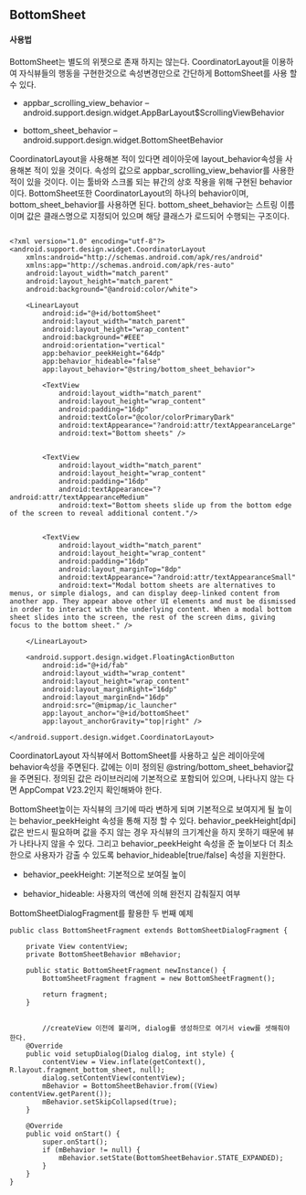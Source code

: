 ## BottomSheet

#### 사용법

BottomSheet는 별도의 위젯으로 존재 하지는 않는다. CoordinatorLayout을 이용하여 자식뷰들의 행동을 구현한것으로 속성변경만으로 간단하게 BottomSheet를 사용 할 수 있다.

* appbar_scrolling_view_behavior
– android.support.design.widget.AppBarLayout$ScrollingViewBehavior

* bottom_sheet_behavior
– android.support.design.widget.BottomSheetBehavior


CoordinatorLayout을 사용해본 적이 있다면 레이아웃에 layout_behavior속성을 사용해본 적이 있을 것이다. 속성의 값으로 appbar_scrolling_view_behavior를 사용한적이 있을 것이다. 이는 툴바와 스크롤 되는 뷰간의 상호 작용을 위해 구현된 behavior이다. BottomSheet또한 CoordinatorLayout의 하나의 behavior이며, bottom_sheet_behavior를 사용하면 된다. bottom_sheet_behavior는 스트링 이름이며 값은 클래스명으로 지정되어 있으며 해당 클래스가 로드되어 수행되는 구조이다.

```

<?xml version="1.0" encoding="utf-8"?>
<android.support.design.widget.CoordinatorLayout
    xmlns:android="http://schemas.android.com/apk/res/android"
    xmlns:app="http://schemas.android.com/apk/res-auto"
    android:layout_width="match_parent"
    android:layout_height="match_parent"
    android:background="@android:color/white">

    <LinearLayout
        android:id="@+id/bottomSheet"
        android:layout_width="match_parent"
        android:layout_height="wrap_content"
        android:background="#EEE"
        android:orientation="vertical"
        app:behavior_peekHeight="64dp"
        app:behavior_hideable="false"
        app:layout_behavior="@string/bottom_sheet_behavior">

        <TextView
            android:layout_width="match_parent"
            android:layout_height="wrap_content"
            android:padding="16dp"
            android:textColor="@color/colorPrimaryDark"
            android:textAppearance="?android:attr/textAppearanceLarge"
            android:text="Bottom sheets" />


        <TextView
            android:layout_width="match_parent"
            android:layout_height="wrap_content"
            android:padding="16dp"
            android:textAppearance="?android:attr/textAppearanceMedium"
            android:text="Bottom sheets slide up from the bottom edge of the screen to reveal additional content."/>


        <TextView
            android:layout_width="match_parent"
            android:layout_height="wrap_content"
            android:padding="16dp"
            android:layout_marginTop="8dp"
            android:textAppearance="?android:attr/textAppearanceSmall"
            android:text="Modal bottom sheets are alternatives to menus, or simple dialogs, and can display deep-linked content from another app. They appear above other UI elements and must be dismissed in order to interact with the underlying content. When a modal bottom sheet slides into the screen, the rest of the screen dims, giving focus to the bottom sheet." />

    </LinearLayout>

    <android.support.design.widget.FloatingActionButton
        android:id="@+id/fab"
        android:layout_width="wrap_content"
        android:layout_height="wrap_content"
        android:layout_marginRight="16dp"
        android:layout_marginEnd="16dp"
        android:src="@mipmap/ic_launcher"
        app:layout_anchor="@+id/bottomSheet"
        app:layout_anchorGravity="top|right" />

</android.support.design.widget.CoordinatorLayout>
```


CoordinatorLayout 자식뷰에서 BottomSheet를 사용하고 싶은 레이아웃에 behavior속성을 주면된다.  값에는 이미 정의된 @string/bottom_sheet_behavior값을 주면된다. 정의된 값은 라이브러리에 기본적으로 포함되어 있으며, 나타나지 않는 다면 AppCompat V23.2인지 확인해봐야 한다.

BottomSheet높이는 자식뷰의 크기에 따라 변하게 되며 기본적으로 보여지게 될 높이는 behavior_peekHeight 속성을 통해 지정 할 수 있다. behavior_peekHeight[dpi] 값은 반드시 필요하며 값을 주지 않는 경우 자식뷰의 크기계산을 하지 못하기 때문에 뷰가 나타나지 않을 수 있다. 그리고 behavior_peekHeight 속성을 준 높이보다 더 최소한으로 사용자가 감출 수 있도록  behavior_hideable[true/false] 속성을 지원한다.

* behavior_peekHeight: 기본적으로 보여질 높이

* behavior_hideable: 사용자의 액션에 의해 완전지 감춰질지 여부



BottomSheetDialogFragment를 활용한 두 번째 예제


```
public class BottomSheetFragment extends BottomSheetDialogFragment {

    private View contentView;
    private BottomSheetBehavior mBehavior;

    public static BottomSheetFragment newInstance() {
        BottomSheetFragment fragment = new BottomSheetFragment();

        return fragment;
    }


		//createView 이전에 불리며, dialog를 생성하므로 여기서 view를 셋해줘야 한다.
    @Override
    public void setupDialog(Dialog dialog, int style) {
        contentView = View.inflate(getContext(), R.layout.fragment_bottom_sheet, null);
        dialog.setContentView(contentView);
        mBehavior = BottomSheetBehavior.from((View) contentView.getParent());
        mBehavior.setSkipCollapsed(true);
    }

    @Override
    public void onStart() {
        super.onStart();
        if (mBehavior != null) {
            mBehavior.setState(BottomSheetBehavior.STATE_EXPANDED);
        }
    }
}
```